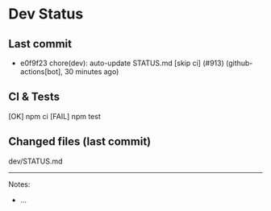 # Dev Status

## Last commit
- e0f9f23 chore(dev): auto-update STATUS.md [skip ci] (#913) (github-actions[bot], 30 minutes ago)
## CI & Tests
[OK] npm ci
[FAIL] npm test

## Changed files (last commit)
dev/STATUS.md

---
Notes:
- ...

